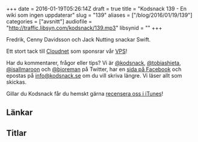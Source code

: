 +++
date = 2016-01-19T05:26:14Z
draft = true
title = "Kodsnack 139 - En wiki som ingen uppdaterar"
slug = "139"
aliases = ["/blog/2016/01/19/139"]
categories = ["avsnitt"]
audiofile = "http://traffic.libsyn.com/kodsnack/139.mp3"
libsynid = ""
+++

Fredrik, Cenny Davidsson och Jack Nutting snackar Swift.

Ett stort tack till [Cloudnet](http://www.cloudnet.se) som sponsrar vår [VPS](http://en.wikipedia.org/wiki/Virtual_private_server)!

Har du kommentarer, frågor eller tips? Vi är [@kodsnack](https://www.twitter.com/kodsnack), [@tobiashieta](https://www.twitter.com/tobiashieta), [@isallmaroon](https://www.twitter.com/isallmaroon) och [@bjoreman](https://www.twitter.com/bjoreman) på Twitter, har en [sida på Facebook](https://www.facebook.com/kodsnack) och epostas på [info@kodsnack.se](mailto:info@kodsnack.se) om du vill skriva längre. Vi läser allt som skickas.

Gillar du Kodsnack får du hemskt gärna [recensera oss i iTunes](http://itunes.apple.com/se/podcast/kodsnack/id561631498?l=en)!

## Länkar ##


## Titlar ##
